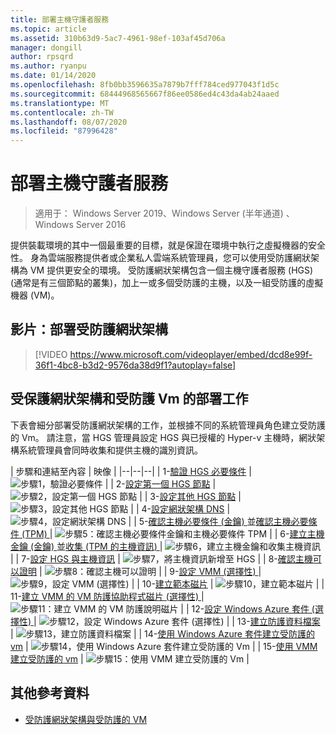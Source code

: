 ```yaml
---
title: 部署主機守護者服務
ms.topic: article
ms.assetid: 310b63d9-5ac7-4961-98ef-103af45d706a
manager: dongill
author: rpsqrd
ms.author: ryanpu
ms.date: 01/14/2020
ms.openlocfilehash: 8fb0bb3596635a7879b7fff784ced977043f1d5c
ms.sourcegitcommit: 68444968565667f86ee0586ed4c43da4ab24aaed
ms.translationtype: MT
ms.contentlocale: zh-TW
ms.lasthandoff: 08/07/2020
ms.locfileid: "87996428"
---
```

# <a name="deploying-the-host-guardian-service"></a>部署主機守護者服務

>適用于： Windows Server 2019、Windows Server (半年通道) 、Windows Server 2016

提供裝載環境的其中一個最重要的目標，就是保證在環境中執行之虛擬機器的安全性。 身為雲端服務提供者或企業私人雲端系統管理員，您可以使用受防護網狀架構為 VM 提供更安全的環境。 受防護網狀架構包含一個主機守護者服務 (HGS) (通常是有三個節點的叢集)，加上一或多個受防護的主機，以及一組受防護的虛擬機器 (VM)。

## <a name="video-deploying-a-guarded-fabric"></a>影片：部署受防護網狀架構

> [!VIDEO https://www.microsoft.com/videoplayer/embed/dcd8e99f-36f1-4bc8-b3d2-9576da38d9f1?autoplay=false]

## <a name="deployment-tasks-for-guarded-fabrics-and-shielded-vms"></a>受保護網狀架構和受防護 Vm 的部署工作

下表會細分部署受防護網狀架構的工作，並根據不同的系統管理員角色建立受防護的 Vm。 請注意，當 HGS 管理員設定 HGS 與已授權的 Hyper-v 主機時，網狀架構系統管理員會同時收集和提供主機的識別資訊。

| 步驟和連結至內容 | 映像 |
|--|--|--|
| 1-[驗證 HGS 必要條件](guarded-fabric-prepare-for-hgs.md) | ![步驟1，驗證必要條件](../media/Guarded-Fabric-Shielded-VM/guarded-host-verify.png) |
| 2-[設定第一個 HGS 節點](guarded-fabric-choose-where-to-install-hgs.md) | ![步驟2，設定第一個 HGS 節點](../media/Guarded-Fabric-Shielded-VM/guarded-host-configure-first-hgs-node.png) |
| 3-[設定其他 HGS 節點](guarded-fabric-configure-additional-hgs-nodes.md) | ![步驟3，設定其他 HGS 節點](../media/Guarded-Fabric-Shielded-VM/guarded-host-configure-secondary-hgs-nodes.png) |
| 4-[設定網狀架構 DNS](guarded-fabric-configuring-fabric-dns.md) | ![步驟4，設定網狀架構 DNS](../media/Guarded-Fabric-Shielded-VM/guarded-host-configure-fabric-dns.png) |
| 5-[確認主機必要條件 (金鑰) ](guarded-fabric-guarded-host-prerequisites.md#host-key-attestation)並[確認主機必要條件 (TPM) ](guarded-fabric-guarded-host-prerequisites.md#tpm-trusted-attestation) | ![步驟5：確認主機必要條件金鑰和主機必要條件 TPM](../media/Guarded-Fabric-Shielded-VM/guarded-host-verify.png) |
| 6-[建立主機金鑰 (金鑰) ](guarded-fabric-create-host-key.md)並[收集 (TPM 的主機資訊) ](guarded-fabric-tpm-trusted-attestation-capturing-hardware.md) | ![步驟6，建立主機金鑰和收集主機資訊](../media/Guarded-Fabric-Shielded-VM/guarded-host-collect-info-from-hosts.png) |
| 7-[設定 HGS 與主機資訊](guarded-fabric-add-host-information-to-hgs.md) | ![步驟7，將主機資訊新增至 HGS](../media/Guarded-Fabric-Shielded-VM/guarded-host-configure-hgs-with-host-info.png) |
| 8-[確認主機可以證明](guarded-fabric-confirm-hosts-can-attest-successfully.md) | ![步驟8：確認主機可以證明](../media/Guarded-Fabric-Shielded-VM/guarded-host-confirm-hosts-attest.png) |
| 9-[設定 VMM (選擇性) ](/system-center/vmm/deploy-guarded-host-fabric?view=sc-vmm-2019) | ![步驟9，設定 VMM (選擇性) ](../media/Guarded-Fabric-Shielded-VM/guarded-host-configure-vmm.png) |
| 10-[建立範本磁片](guarded-fabric-create-a-shielded-vm-template.md) | ![步驟10，建立範本磁片](../media/Guarded-Fabric-Shielded-VM/guarded-host-create-template-disk.png) |
| 11-[建立 VMM 的 VM 防護協助程式磁片 (選擇性) ](guarded-fabric-vm-shielding-helper-vhd.md) | ![步驟11：建立 VMM 的 VM 防護說明磁片](../media/Guarded-Fabric-Shielded-VM/guarded-host-create-helper-disk.png) |
| 12-[設定 Windows Azure 套件 (選擇性) ](guarded-fabric-shielded-vm-windows-azure-pack.md) | ![步驟12，設定 Windows Azure 套件 (選擇性) ](../media/Guarded-Fabric-Shielded-VM/guarded-host-windows-azure-pack.png) |
| 13-[建立防護資料檔案](guarded-fabric-tenant-creates-shielding-data.md) | ![步驟13，建立防護資料檔案](../media/Guarded-Fabric-Shielded-VM/guarded-host-shielding-data-file.png) |
| 14-[使用 Windows Azure 套件建立受防護的 vm](guarded-fabric-shielded-vm-windows-azure-pack.md) | ![步驟14，使用 Windows Azure 套件建立受防護的 Vm](../media/Guarded-Fabric-Shielded-VM/guarded-host-shielded-vms.png) |
| 15-[使用 VMM 建立受防護的 vm](/system-center/vmm/guarded-deploy-vm?view=sc-vmm-2019) | ![步驟15：使用 VMM 建立受防護的 Vm](../media/Guarded-Fabric-Shielded-VM/guarded-host-shielded-vms.png) |

## <a name="additional-references"></a>其他參考資料

- [受防護網狀架構與受防護的 VM](guarded-fabric-and-shielded-vms-top-node.md)